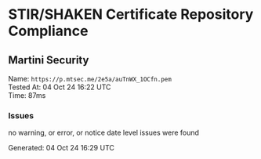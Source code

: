 # STIR/SHAKEN Certificate Repository Compliance

## Martini Security

Name: `https://p.mtsec.me/2e5a/auTnWX_1OCfn.pem`\
Tested At: 04 Oct 24 16:22 UTC\
Time: 87ms

### Issues

no warning, or error, or notice date level issues were found

Generated: 04 Oct 24 16:29 UTC